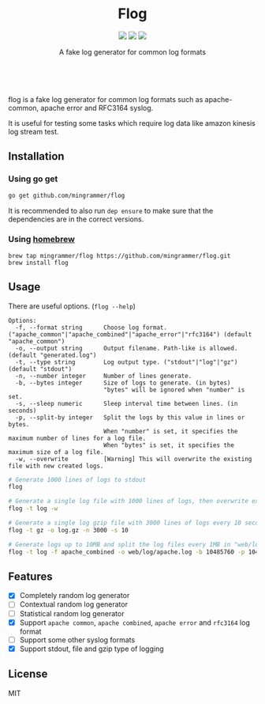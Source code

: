 <br><br>

<h1 align="center">Flog</h1>

<p align="center">
  <a href="/LICENSE"><img src="https://img.shields.io/badge/license-MIT-blue.svg"/></a>
  <a href="https://goreportcard.com/report/github.com/mingrammer/flog"><img src="https://goreportcard.com/badge/github.com/mingrammer/flog"/></a>
  <a href="https://travis-ci.org/mingrammer/flog"><img src="https://travis-ci.org/mingrammer/flog.svg?branch=master"/></a>
</p>

<p align="center">
A fake log generator for common log formats
</p>

<br><br><br>

flog is a fake log generator for common log formats such as apache-common, apache error and RFC3164 syslog.

It is useful for testing some tasks which require log data like amazon kinesis log stream test.

## Installation

### Using go get

```bash
go get github.com/mingrammer/flog
```

It is recommended to also run `dep ensure` to make sure that the dependencies are in the correct versions.

### Using [homebrew](https://brew.sh)

```
brew tap mingrammer/flog https://github.com/mingrammer/flog.git
brew install flog
```

## Usage

There are useful options. (`flog --help`)

```
Options:
  -f, --format string      Choose log format. ("apache_common"|"apache_combined"|"apache_error"|"rfc3164") (default "apache_common")
  -o, --output string      Output filename. Path-like is allowed. (default "generated.log")
  -t, --type string        Log output type. ("stdout"|"log"|"gz") (default "stdout")
  -n, --number integer     Number of lines generate.
  -b, --bytes integer      Size of logs to generate. (in bytes)
                           "bytes" will be ignored when "number" is set.
  -s, --sleep numeric      Sleep interval time between lines. (in seconds)
  -p, --split-by integer   Split the logs by this value in lines or bytes.
                           When "number" is set, it specifies the maximum number of lines for a log file.
                           When "bytes" is set, it specifies the maximum size of a log file.
  -w, --overwrite          [Warning] This will overwrite the existing file with new created logs.
```

```bash
# Generate 1000 lines of logs to stdout
flog

# Generate a single log file with 1000 lines of logs, then overwrite existing log file
flog -t log -w

# Generate a single log gzip file with 3000 lines of logs every 10 seconds
flog -t gz -o log.gz -n 3000 -s 10

# Generate logs up to 10MB and split the log files every 1MB in "web/log/apache.log" path with apache combined format
flog -t log -f apache_combined -o web/log/apache.log -b 10485760 -p 1048576
```

## Features

* [X] Completely random log generator
* [ ] Contextual random log generator
* [ ] Statistical random log generator
* [x] Support `apache common`, `apache combined`, `apache error` and `rfc3164` log format
* [ ] Support some other syslog formats
* [x] Support stdout, file and gzip type of logging

## License

MIT
